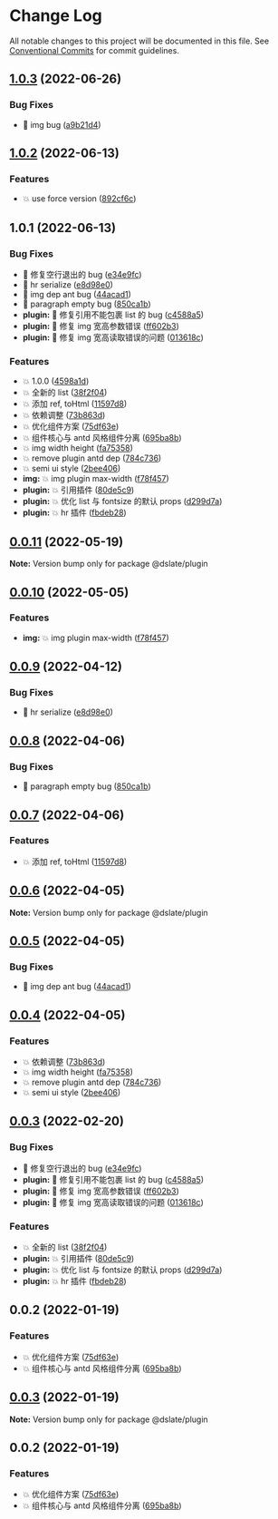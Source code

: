 # Change Log

All notable changes to this project will be documented in this file. See [Conventional Commits](https://conventionalcommits.org) for commit guidelines.

## [1.0.3](https://github.com/rojer95/dslate/compare/v1.0.2...v1.0.3) (2022-06-26)

### Bug Fixes

- :bug: img bug ([a9b21d4](https://github.com/rojer95/dslate/commit/a9b21d4e645fbe001ff185300a60994128b2975b))

## [1.0.2](https://github.com/rojer95/dslate/compare/v1.0.1...v1.0.2) (2022-06-13)

### Features

- :boom: use force version ([892cf6c](https://github.com/rojer95/dslate/commit/892cf6c0829d13ace011b59c0aff84ca9c4d5045))

## 1.0.1 (2022-06-13)

### Bug Fixes

- :bug: 修复空行退出的 bug ([e34e9fc](https://github.com/rojer95/dslate/commit/e34e9fc1524849fc942c3199106d399b26fbf081))
- :bug: hr serialize ([e8d98e0](https://github.com/rojer95/dslate/commit/e8d98e048808addadf8101f16ffb6b8f934c1375))
- :bug: img dep ant bug ([44acad1](https://github.com/rojer95/dslate/commit/44acad1065723067427c79e6233ee2d9a02526b1))
- :bug: paragraph empty bug ([850ca1b](https://github.com/rojer95/dslate/commit/850ca1bd865f32c264941248f970f942262e9c37))
- **plugin:** :bug: 修复引用不能包裹 list 的 bug ([c4588a5](https://github.com/rojer95/dslate/commit/c4588a5686899cad72625b8e667aeb2c57894e41))
- **plugin:** :bug: 修复 img 宽高参数错误 ([ff602b3](https://github.com/rojer95/dslate/commit/ff602b3a7331409a056794cdcdfb3a14258f1133))
- **plugin:** :bug: 修复 img 宽高读取错误的问题 ([013618c](https://github.com/rojer95/dslate/commit/013618cf45f5e1459832a41f6fb5d976ccdf98bd))

### Features

- :boom: 1.0.0 ([4598a1d](https://github.com/rojer95/dslate/commit/4598a1dc15772ad8955992e84414a68ca54b6a2a))
- :boom: 全新的 list ([38f2f04](https://github.com/rojer95/dslate/commit/38f2f042fd6e4b722884976ef0ad764bb58bf788))
- :boom: 添加 ref, toHtml ([11597d8](https://github.com/rojer95/dslate/commit/11597d8b88888f36fd12fb68edee5795f066d36e))
- :boom: 依赖调整 ([73b863d](https://github.com/rojer95/dslate/commit/73b863d337d267bdda1c1a469f166e91ccce90aa))
- :boom: 优化组件方案 ([75df63e](https://github.com/rojer95/dslate/commit/75df63ecfe90127b0d24288419092fe479bd96f4))
- :boom: 组件核心与 antd 风格组件分离 ([695ba8b](https://github.com/rojer95/dslate/commit/695ba8b8511c47a820f75227f1568bca884ac454))
- :boom: img width height ([fa75358](https://github.com/rojer95/dslate/commit/fa75358ee941bd00580ffd1da78d72a26441f525))
- :boom: remove plugin antd dep ([784c736](https://github.com/rojer95/dslate/commit/784c736993a5589ac78adefeeb54a7e5f5bbebed))
- :boom: semi ui style ([2bee406](https://github.com/rojer95/dslate/commit/2bee40654efb130a75b955da021f5f344b944db7))
- **img:** :boom: img plugin max-width ([f78f457](https://github.com/rojer95/dslate/commit/f78f457820fd67810f7b654febe84c656e0062d1))
- **plugin:** :boom: 引用插件 ([80de5c9](https://github.com/rojer95/dslate/commit/80de5c92252883da2521bc8e89a0e09b816ae17d))
- **plugin:** :boom: 优化 list 与 fontsize 的默认 props ([d299d7a](https://github.com/rojer95/dslate/commit/d299d7a356c60bf5338cf74c2c11ecf79623f657))
- **plugin:** :boom: hr 插件 ([fbdeb28](https://github.com/rojer95/dslate/commit/fbdeb2801dad50321361349449ba1c53df7f510f))

## [0.0.11](https://github.com/rojer95/dslate/compare/@dslate/plugin@0.0.10...@dslate/plugin@0.0.11) (2022-05-19)

**Note:** Version bump only for package @dslate/plugin

## [0.0.10](https://github.com/rojer95/dslate/compare/@dslate/plugin@0.0.9...@dslate/plugin@0.0.10) (2022-05-05)

### Features

- **img:** :boom: img plugin max-width ([f78f457](https://github.com/rojer95/dslate/commit/f78f457820fd67810f7b654febe84c656e0062d1))

## [0.0.9](https://github.com/rojer95/dslate/compare/@dslate/plugin@0.0.8...@dslate/plugin@0.0.9) (2022-04-12)

### Bug Fixes

- :bug: hr serialize ([e8d98e0](https://github.com/rojer95/dslate/commit/e8d98e048808addadf8101f16ffb6b8f934c1375))

## [0.0.8](https://github.com/rojer95/dslate/compare/@dslate/plugin@0.0.7...@dslate/plugin@0.0.8) (2022-04-06)

### Bug Fixes

- :bug: paragraph empty bug ([850ca1b](https://github.com/rojer95/dslate/commit/850ca1bd865f32c264941248f970f942262e9c37))

## [0.0.7](https://github.com/rojer95/dslate/compare/@dslate/plugin@0.0.6...@dslate/plugin@0.0.7) (2022-04-06)

### Features

- :boom: 添加 ref, toHtml ([11597d8](https://github.com/rojer95/dslate/commit/11597d8b88888f36fd12fb68edee5795f066d36e))

## [0.0.6](https://github.com/rojer95/dslate/compare/@dslate/plugin@0.0.5...@dslate/plugin@0.0.6) (2022-04-05)

**Note:** Version bump only for package @dslate/plugin

## [0.0.5](https://github.com/rojer95/dslate/compare/@dslate/plugin@0.0.4...@dslate/plugin@0.0.5) (2022-04-05)

### Bug Fixes

- :bug: img dep ant bug ([44acad1](https://github.com/rojer95/dslate/commit/44acad1065723067427c79e6233ee2d9a02526b1))

## [0.0.4](https://github.com/rojer95/dslate/compare/@dslate/plugin@0.0.3...@dslate/plugin@0.0.4) (2022-04-05)

### Features

- :boom: 依赖调整 ([73b863d](https://github.com/rojer95/dslate/commit/73b863d337d267bdda1c1a469f166e91ccce90aa))
- :boom: img width height ([fa75358](https://github.com/rojer95/dslate/commit/fa75358ee941bd00580ffd1da78d72a26441f525))
- :boom: remove plugin antd dep ([784c736](https://github.com/rojer95/dslate/commit/784c736993a5589ac78adefeeb54a7e5f5bbebed))
- :boom: semi ui style ([2bee406](https://github.com/rojer95/dslate/commit/2bee40654efb130a75b955da021f5f344b944db7))

## [0.0.3](https://github.com/rojer95/dslate/compare/@dslate/plugin@0.0.2...@dslate/plugin@0.0.3) (2022-02-20)

### Bug Fixes

- :bug: 修复空行退出的 bug ([e34e9fc](https://github.com/rojer95/dslate/commit/e34e9fc1524849fc942c3199106d399b26fbf081))
- **plugin:** :bug: 修复引用不能包裹 list 的 bug ([c4588a5](https://github.com/rojer95/dslate/commit/c4588a5686899cad72625b8e667aeb2c57894e41))
- **plugin:** :bug: 修复 img 宽高参数错误 ([ff602b3](https://github.com/rojer95/dslate/commit/ff602b3a7331409a056794cdcdfb3a14258f1133))
- **plugin:** :bug: 修复 img 宽高读取错误的问题 ([013618c](https://github.com/rojer95/dslate/commit/013618cf45f5e1459832a41f6fb5d976ccdf98bd))

### Features

- :boom: 全新的 list ([38f2f04](https://github.com/rojer95/dslate/commit/38f2f042fd6e4b722884976ef0ad764bb58bf788))
- **plugin:** :boom: 引用插件 ([80de5c9](https://github.com/rojer95/dslate/commit/80de5c92252883da2521bc8e89a0e09b816ae17d))
- **plugin:** :boom: 优化 list 与 fontsize 的默认 props ([d299d7a](https://github.com/rojer95/dslate/commit/d299d7a356c60bf5338cf74c2c11ecf79623f657))
- **plugin:** :boom: hr 插件 ([fbdeb28](https://github.com/rojer95/dslate/commit/fbdeb2801dad50321361349449ba1c53df7f510f))

## 0.0.2 (2022-01-19)

### Features

- :boom: 优化组件方案 ([75df63e](https://github.com/rojer95/dslate/commit/75df63ecfe90127b0d24288419092fe479bd96f4))
- :boom: 组件核心与 antd 风格组件分离 ([695ba8b](https://github.com/rojer95/dslate/commit/695ba8b8511c47a820f75227f1568bca884ac454))

## [0.0.3](https://github.com/rojer95/dslate/compare/@dslate/plugin@0.0.2...@dslate/plugin@0.0.3) (2022-01-19)

**Note:** Version bump only for package @dslate/plugin

## 0.0.2 (2022-01-19)

### Features

- :boom: 优化组件方案 ([75df63e](https://github.com/rojer95/dslate/commit/75df63ecfe90127b0d24288419092fe479bd96f4))
- :boom: 组件核心与 antd 风格组件分离 ([695ba8b](https://github.com/rojer95/dslate/commit/695ba8b8511c47a820f75227f1568bca884ac454))
